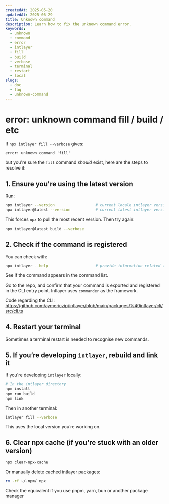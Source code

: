 ```yaml
---
createdAt: 2025-05-20
updatedAt: 2025-06-29
title: Unknown command
description: Learn how to fix the unknown command error.
keywords:
  - unknown
  - command
  - error
  - intlayer
  - fill
  - build
  - verbose
  - terminal
  - restart
  - local
slugs:
  - doc
  - faq
  - unknown-command
---
```


# error: unknown command fill / build / etc

If `npx intlayer fill --verbose` gives:

```
error: unknown command 'fill'
```

but you're sure the `fill` command _should_ exist, here are the steps to resolve it:

## 1. **Ensure you're using the latest version**

Run:

```bash
npx intlayer --version                  # current locale intlayer version
npx intlayer@latest --version           # current latest intlayer version
```

This forces `npx` to pull the most recent version. Then try again:

```bash
npx intlayer@latest build --verbose
```

## 2. **Check if the command is registered**

You can check with:

```bash
npx intlayer --help                     # provide information related to the commands
```

See if the command appears in the command list.

Go to the repo, and confirm that your command is exported and registered in the CLI entry point. Intlayer uses `commander` as the framework.

Code regarding the CLI:
https://github.com/aymericzip/intlayer/blob/main/packages/%40intlayer/cli/src/cli.ts

## 4. **Restart your terminal**

Sometimes a terminal restart is needed to recognise new commands.

## 5. **If you’re developing `intlayer`, rebuild and link it**

If you're developing `intlayer` locally:

```bash
# In the intlayer directory
npm install
npm run build
npm link
```

Then in another terminal:

```bash
intlayer fill --verbose
```

This uses the local version you’re working on.

## 6. **Clear npx cache (if you're stuck with an older version)**

```bash
npx clear-npx-cache
```

Or manually delete cached intlayer packages:

```bash
rm -rf ~/.npm/_npx
```

Check the equivalent if you use pnpm, yarn, bun or another package manager
